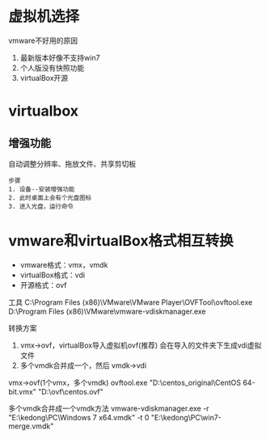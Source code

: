 # 虚拟机选择
vmware不好用的原因
1. 最新版本好像不支持win7
2. 个人版没有快照功能
3. virtualBox开源

# virtualbox 
## 增强功能
自动调整分辨率、拖放文件、共享剪切板
```
步骤
1. 设备--安装增强功能
2. 此时桌面上会有个光盘图标
3. 进入光盘，运行命令
```

# vmware和virtualBox格式相互转换
- vmware格式：vmx，vmdk
- virtualBox格式：vdi
- 开源格式：ovf
  
工具
C:\Program Files (x86)\VMware\VMware Player\OVFTool\ovftool.exe
D:\Program Files (x86)\VMware\vmware-vdiskmanager.exe
  
转换方案
1. vmx->ovf，virtualBox导入虚拟机ovf(推荐)
    会在导入的文件夹下生成vdi虚拟文件
2. 多个vmdk合并成一个，然后 vmdk->vdi
  
vmx->ovf(1个vmx，多个vmdk)
ovftool.exe "D:\centos_original\CentOS 64-bit.vmx" "D:\ovf\centos.ovf"
  
多个vmdk合并成一个vmdk方法
vmware-vdiskmanager.exe -r "E:\kedong\PC\Windows 7 x64.vmdk" -t 0 "E:\kedong\PC\win7-merge.vmdk"

